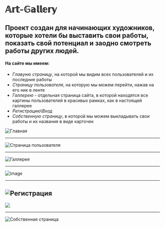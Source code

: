 # 𝔸𝕣𝕥-𝔾𝕒𝕝𝕝𝕖𝕣𝕪
## Проект создан для начинающих художников, которые хотели бы выставить свои работы, показать свой потенциал и заодно смотреть работы других людей.
#### На сайте мы имеем:
+ *Главуню страницу*, на которой мы видим всех пользователей и их последние работы
+ *Страницу пользователя*, на которую мы можем перейти, нажав на его ник в ленте
+ *Галлерею* - отдельная страница сайта, в которой находятся все картины пользователей в красивых рамках, как в настоящей галлерее
+ *Регистрацию\Вход*
+ *Собственную страницу*, в которой мы можем выкладывать свои работы и их названия в виде карточек



![Главная](https://user-images.githubusercontent.com/82603206/215786545-fe9e77cc-b887-4242-b0e0-e578a28ee9bc.png)
___

![Страница пользователя](https://user-images.githubusercontent.com/82603206/215786986-038cf0d3-af07-4a2e-b6c4-401fed026f5a.png)
___
![Галлерея](https://user-images.githubusercontent.com/82603206/215787177-398a237a-915b-4264-9a9a-f319b6d66a90.png)

----
![image](https://user-images.githubusercontent.com/82603206/215787341-2ddf877c-4281-40aa-89c4-a8c524862b78.png)
___
![Регистрация](https://user-images.githubusercontent.com/82603206/215788254-291d01c9-5d5b-4639-9265-c644b7d8d2ce.png)
------
![](https://user-images.githubusercontent.com/82603206/215788331-5269f916-6886-48ca-8718-1f3ceed99c14.png)

----
![Собственная страница](https://user-images.githubusercontent.com/82603206/215788119-d8167b0c-1657-4807-82ab-07d16db21a31.png)
